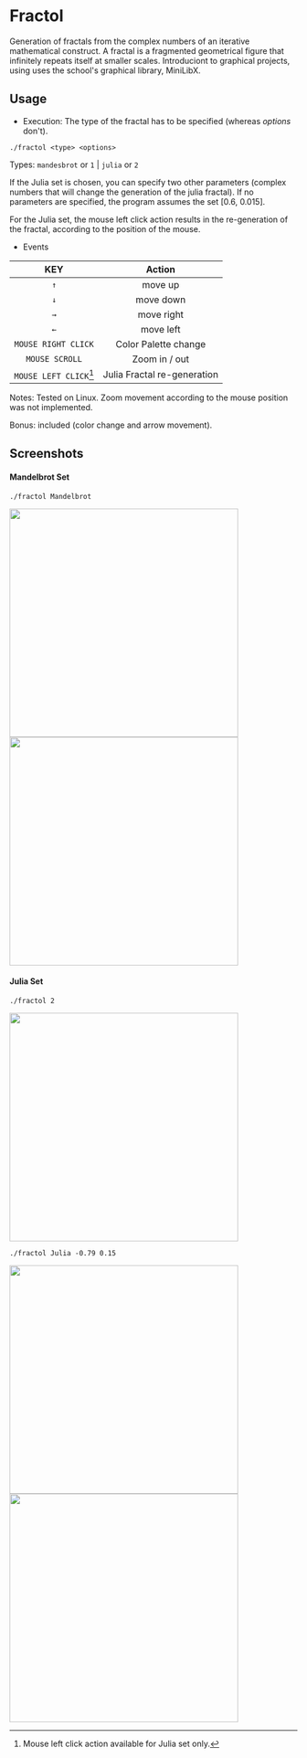 
# Fractol
Generation of fractals from the complex numbers of an iterative mathematical construct. A fractal is a fragmented geometrical figure that infinitely repeats itself at smaller scales. Introduciont to graphical projects, using uses the school's graphical library, MiniLibX.

## Usage
- Execution: The type of the fractal has to be specified (whereas _options_ don't).

```shell
./fractol <type> <options>
```

Types: ``mandesbrot`` or ``1``   |   ``julia`` or ``2``

If the Julia set is chosen, you can specify two other parameters (complex numbers that will change the generation of the julia fractal). If no parameters are specified, the program assumes the set [0.6, 0.015].

For the Julia set, the mouse left click action results in the re-generation of the fractal, according to the position of the mouse.

- Events
  
 KEY           | Action        |
| :-------------:        |:-------------:|
| `↑`                  | move up  |
| `↓`                  | move down |
| `→`                  |move right  |
| `←`                  | move left |
| `MOUSE RIGHT CLICK`  | Color Palette change    |
| `MOUSE SCROLL`       |  Zoom in / out |
| `MOUSE LEFT CLICK`[^1]  | Julia Fractal re-generation |

Notes: Tested on Linux. Zoom movement according to the mouse position was not implemented.
[^1]: Mouse left click action available for Julia set only.

Bonus: included (color change and arrow movement).

## Screenshots
#### Mandelbrot Set
```shell
./fractol Mandelbrot
```

<img src="https://github.com/terezamr/42School/assets/80223858/46c4b84c-991b-4b65-9edd-6f7d3a516ff8" width=400>
<img src="https://github.com/terezamr/42School/assets/80223858/87e92122-026a-4f58-af8c-7d1aa2623a18" width=400>


#### Julia Set
```shell
./fractol 2
```

<img src="https://github.com/terezamr/42School/assets/80223858/25a2996d-12c8-4334-b48d-16476d0642aa" width=400>

```shell
./fractol Julia -0.79 0.15
```

<img src="https://github.com/terezamr/42School/assets/80223858/862430c1-8a46-41fa-afc1-e59d277ac6fd" width=400>
<img src="https://github.com/terezamr/42School/assets/80223858/eeb17b14-69a5-4fcc-be35-e69f960b60a6" width=400>
